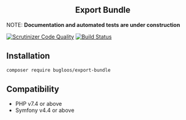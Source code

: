 <h2 align="center">
Export Bundle
</h2>

NOTE: <b>Documentation and automated tests are under construction</b>

[![Scrutinizer Code Quality](https://scrutinizer-ci.com/g/bugloos/export-bundle/badges/quality-score.png?b=main)](https://scrutinizer-ci.com/g/bugloos/export-bundle/?branch=main)
[![Build Status](https://scrutinizer-ci.com/g/bugloos/export-bundle/badges/build.png?b=main)](https://scrutinizer-ci.com/g/bugloos/export-bundle/build-status/main)

<h2>Installation</h2>

```bash
composer require bugloos/export-bundle
```

<h2>Compatibility</h2>

* PHP v7.4 or above
* Symfony v4.4 or above
